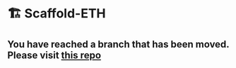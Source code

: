 # 🏗 Scaffold-ETH

## You have reached a branch that has been moved. Please visit [this repo](https://github.com/scaffold-eth/scaffold-eth-examples/tree/sign-in-with-web3)
